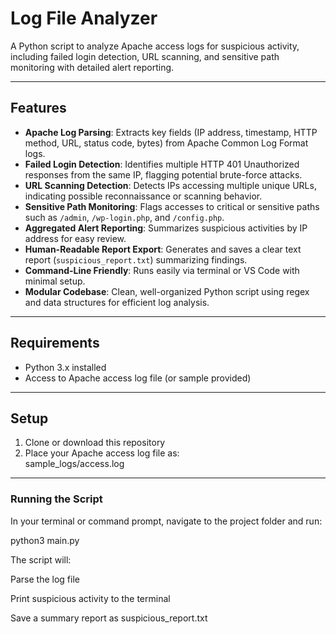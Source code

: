 # Log File Analyzer

A Python script to analyze Apache access logs for suspicious activity, including failed login detection, URL scanning, and sensitive path monitoring with detailed alert reporting.

---
## Features

- **Apache Log Parsing**: Extracts key fields (IP address, timestamp, HTTP method, URL, status code, bytes) from Apache Common Log Format logs.  
- **Failed Login Detection**: Identifies multiple HTTP 401 Unauthorized responses from the same IP, flagging potential brute-force attacks.  
- **URL Scanning Detection**: Detects IPs accessing multiple unique URLs, indicating possible reconnaissance or scanning behavior.  
- **Sensitive Path Monitoring**: Flags accesses to critical or sensitive paths such as `/admin`, `/wp-login.php`, and `/config.php`.  
- **Aggregated Alert Reporting**: Summarizes suspicious activities by IP address for easy review.  
- **Human-Readable Report Export**: Generates and saves a clear text report (`suspicious_report.txt`) summarizing findings.  
- **Command-Line Friendly**: Runs easily via terminal or VS Code with minimal setup.  
- **Modular Codebase**: Clean, well-organized Python script using regex and data structures for efficient log analysis.

---
## Requirements

- Python 3.x installed  
- Access to Apache access log file (or sample provided)

---
## Setup

1. Clone or download this repository  
2. Place your Apache access log file as:  
   sample_logs/access.log

---
### Running the Script

In your terminal or command prompt, navigate to the project folder and run:

python3 main.py

The script will:

Parse the log file

Print suspicious activity to the terminal

Save a summary report as suspicious_report.txt
